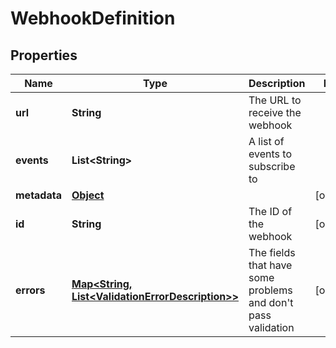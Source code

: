 

# WebhookDefinition

## Properties

Name | Type | Description | Notes
------------ | ------------- | ------------- | -------------
**url** | **String** | The URL to receive the webhook | 
**events** | **List&lt;String&gt;** | A list of events to subscribe to | 
**metadata** | [**Object**](.md) |  |  [optional]
**id** | **String** | The ID of the webhook |  [optional]
**errors** | [**Map&lt;String, List&lt;ValidationErrorDescription&gt;&gt;**](List.md) | The fields that have some problems and don&#39;t pass validation |  [optional]



